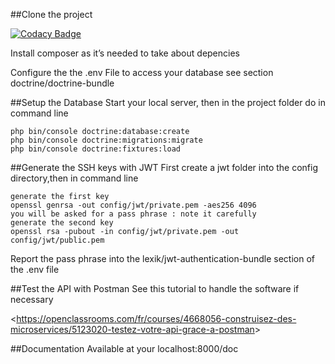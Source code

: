 
##Clone the project

[![Codacy Badge](https://api.codacy.com/project/badge/Grade/96e99bc8b0484136860644b310977ba0)](https://app.codacy.com/manual/d.males/p7bilemo?utm_source=github.com&utm_medium=referral&utm_content=damirmales/p7bilemo&utm_campaign=Badge_Grade_Dashboard)

Install composer as it’s needed to take about depencies

Configure the the .env File to access your database
see section doctrine/doctrine-bundle 

##Setup the Database
Start your local server, then in the project folder do in command line
```
php bin/console doctrine:database:create
php bin/console doctrine:migrations:migrate
php bin/console doctrine:fixtures:load
```
##Generate the SSH keys with JWT
First create a jwt folder into the config directory,then in command line 
```
generate the first key
openssl genrsa -out config/jwt/private.pem -aes256 4096
you will be asked for a pass phrase : note it carefully
generate the second key
openssl rsa -pubout -in config/jwt/private.pem -out config/jwt/public.pem
```
Report the pass phrase into the lexik/jwt-authentication-bundle section of the .env file

##Test the API with Postman
See this tutorial to handle the software if necessary

<<https://openclassrooms.com/fr/courses/4668056-construisez-des-microservices/5123020-testez-votre-api-grace-a-postman>>

##Documentation
Available at your  localhost:8000/doc
